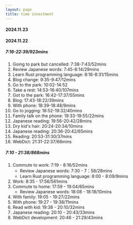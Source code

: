 ```yaml
---
layout: page
title: time investment
---
```


#### 2024.11.23

#### 2024.11.22

##### 7:16-22:39/923mins

1. Going to park but cancelled: 7:38-7:43/52mins
2. Review Japanese words: 7:45-8:14/29mins
3. Learn Rust programming language: 8:16-8:31/15mins
4. Blog change: 9:35-9:47/12mins
5. Go to the park: 10:02-14:52
6. Take a rest: 14:53-16:40/107mins
7. Got to the park: 16:42-17:37/55mins
8. Blog: 17:43-18:22/39mins
9. With phone: 18:39-18:48/9mins
10. Go to jogging: 18:52-19:32/40mins
11. Family talk on the phone: 19:33-19:55/22mins
12. Japanese reading: 19:56-20:42/28mins
13. Dry kid's hair: 20:24-20:34/10mins
14. Japanese reading: 20:36-20:42/65mins
15. Reading: 20:53-31:30/37mins
16. WebDict: 21:31-22:37/66mins

##### 7:10 - 21:38/868mins

1. Commute to work: 7:19 - 8:16/52mins
    * Review Japanese words: 7:30 - 7：58/28mins
    * Learn Rust programming language: 8:00 - 8:09/9mins
2. Work: 8:35 - 17:56/561mins
3. Commute to home: 17:59 - 19:04/65mins
    * Review Japanese words: 18:08 - 18:18/10mins
4. With family: 19:05 - 19:27/22mins
5. With phone: 19:27 - 19:38/11mins
6. Read with kid: 19:38 - 20:10/32mins
7. Japanese reading: 20:10 - 20:43/33mins
8. WebDict development: 20:46 - 21:29/43mins
